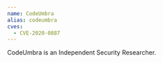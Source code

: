 ```yaml
---
name: CodeUmbra
alias: codeumbra
cves:
  - CVE-2020-0887
---
```

CodeUmbra is an Independent Security Researcher.